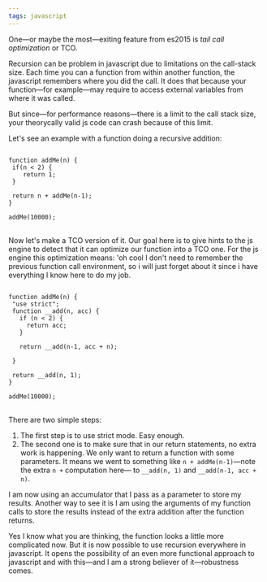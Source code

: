 ```yaml
---
tags: javascript
---
```


One—or maybe the most—exiting feature from es2015 is *tail call optimization* or TCO.

Recursion can be problem in javascript due to limitations on the call-stack size.
Each time you can a function from within another function, the javascript remembers where you did the call. It does that because your function—for example—may require to access external variables from where it was called.

But since—for performance reasons—there is a limit to the call stack size, your theorycally valid js code can crash because of this limit.

Let's see an example with a function doing a recursive addition:
<pre>
<code class="kjs">
function addMe(n) {
 if(n < 2) {
    return 1;
 }

 return n + addMe(n-1);
}

addMe(10000);
</code>
</pre>

Now let's make a TCO version of it. Our goal here is to give hints to the js engine to detect that it can optimize our function into a TCO one. For the js engine this optimization means: 'oh cool I don't need to remember the previous function call environment, so i will just forget about it since i have everything I know here to do my job.

<pre>
<code class="kjs">
function addMe(n) {
 "use strict";
 function __add(n, acc) {
   if (n < 2) {
     return acc;
   }

   return __add(n-1, acc + n);

 }

 return __add(n, 1);
}

addMe(10000);
</code>
</pre>

There are two simple steps:
1. The first step is to use strict mode. Easy enough.
2. The second one is to make sure that in our return statements, no extra work is happening. We only want to return a function with some parameters. It means we went to something like `n + addMe(n-1)`—note the extra `n +` computation here— to `__add(n, 1)` and `__add(n-1, acc + n)`.

I am now using an accumulator that I pass as a parameter to store my results. Another way to see it is I am using the arguments of my function calls to store the results instead of the extra addition after the function returns.

Yes I know what you are thinking, the function looks a little more complicated now. But it is now possible to use recursion everywhere in javascript. It opens the possibility of an even more functional approach to javascript and with this—and I am a strong believer of it—robustness comes.

<script>
window.klipse_settings = {
selector_eval_js: '.kjs',
codemirror_options_in: {
theme: 'zenburnesque'
}
};
</script>
<script src="/js/klipse_plugin.min.js"></script>
